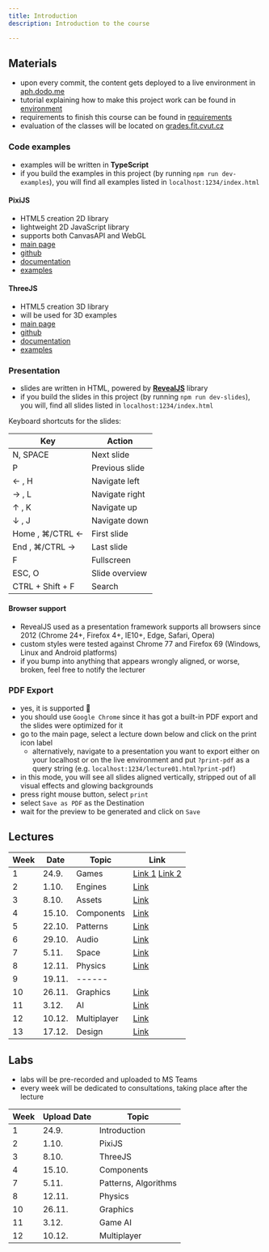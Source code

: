 ```yaml
---
title: Introduction
description: Introduction to the course

---
```


## Materials

- upon every commit, the content gets deployed to a live environment in [aph.dodo.me](https://aph.dodo.me/)
- tutorial explaining how to make this project work can be found in [environment](./environment.md)
- requirements to finish this course can be found in [requirements](./requirements.md)
- evaluation of the classes will be located on [grades.fit.cvut.cz](https://grades.fit.cvut.cz/)

### Code examples
- examples will be written in **TypeScript**
- if you build the examples in this project (by running `npm run dev-examples`), you will find all examples listed in `localhost:1234/index.html`

#### PixiJS
- HTML5 creation 2D library
- lightweight 2D JavaScript library
- supports both CanvasAPI and WebGL
- [main page](https://www.pixijs.com/)
- [github](https://github.com/pixijs/pixi.js/)
- [documentation](http://pixijs.download/dev/docs/index.html)
- [examples](https://pixijs.io/examples/#/demos-basic/container.js/)
  

#### ThreeJS
- HTML5 creation 3D library
- will be used for 3D examples
- [main page](https://threejs.org/)
- [github](https://github.com/mrdoob/three.js/)
- [documentation](https://threejs.org/docs/index.html)
- [examples](https://threejs.org/examples/#webgl_animation_cloth/)


### Presentation
- slides are written in HTML, powered by [**RevealJS**](https://revealjs.com/) library
- if you build the slides in this project (by running `npm run dev-slides`), you will, find all slides listed in `localhost:1234/index.html`

Keyboard shortcuts for the slides:

| Key | Action | 
| ------ | ------ | 
| N, SPACE | Next slide | 
| P | Previous slide |
| ← , H | Navigate left |
| → , L | Navigate right |
| ↑ , K | Navigate up |
| ↓ , J | Navigate down |
| Home , ⌘/CTRL ← | First slide |
| End , ⌘/CTRL → | Last slide |
| F | Fullscreen |
| ESC, O | Slide overview |
| CTRL + Shift + F | Search |

#### Browser support
- RevealJS used as a presentation framework supports all browsers since 2012 (Chrome 24+, Firefox 4+, IE10+, Edge, Safari, Opera)
- custom styles were tested against Chrome 77 and Firefox 69 (Windows, Linux and Android platforms)
- if you bump into anything that appears wrongly aligned, or worse, broken, feel free to notify the lecturer

### PDF Export
- yes, it is supported 🙌
- you should use `Google Chrome` since it has got a built-in PDF export and the slides were optimized for it
- go to the main page, select a lecture down below and click on the print icon label
  - alternatively, navigate to a presentation you want to export either on your localhost or on the live environment and put `?print-pdf` as a query string (e.g. `localhost:1234/lecture01.html?print-pdf`)
- in this mode, you will see all slides aligned vertically, stripped out of all visual effects and glowing backgrounds
- press right mouse button, select `print`
- select `Save as PDF` as the Destination
- wait for the preview to be generated and click on `Save`

## Lectures

| Week | Date | Topic | Link |
| ------ | ------ | ------ | ------ |
| 1 | 24.9. | Games | [Link 1](https://aph.dodo.me/slides/organization.html) [Link 2](https://aph.dodo.me/slides/lecture01.html)  |
| 2 | 1.10. | Engines | [Link](https://aph.dodo.me/slides/lecture02.html) |
| 3 | 8.10. | Assets |  [Link](https://aph.dodo.me/slides/lecture03.html) |
| 4 | 15.10. | Components |  [Link](https://aph.dodo.me/slides/lecture04.html) |
| 5 | 22.10. | Patterns | [Link](https://aph.dodo.me/slides/lecture05.html) |
| 6 | 29.10. | Audio | [Link](https://aph.dodo.me/slides/lecture06.html) |
| 7 | 5.11. | Space | [Link](https://aph.dodo.me/slides/lecture07.html) |
| 8 | 12.11. | Physics | [Link](https://aph.dodo.me/slides/lecture08.html) |
| 9 | 19.11. | ------ | |
| 10 | 26.11. | Graphics |[Link](https://aph.dodo.me/slides/lecture09.html) |
| 11 | 3.12. | AI | [Link](https://aph.dodo.me/slides/lecture10.html) |
| 12 | 10.12. | Multiplayer | [Link](https://aph.dodo.me/slides/lecture11.html) |
| 13 | 17.12. | Design |  [Link](https://aph.dodo.me/slides/lecture12.html) |


## Labs
- labs will be pre-recorded and uploaded to MS Teams
- every week will be dedicated to consultations, taking place after the lecture

| Week | Upload Date | Topic |
| ------ | ------ | ------ |
| 1 | 24.9. | Introduction |
| 2 | 1.10. | PixiJS |
| 3 | 8.10. | ThreeJS |
| 4 | 15.10. | Components |
| 7 | 5.11. | Patterns, Algorithms |
| 8 | 12.11. | Physics |
| 10 | 26.11. | Graphics | 
| 11 | 3.12. | Game AI  | 
| 12 | 10.12. | Multiplayer |
